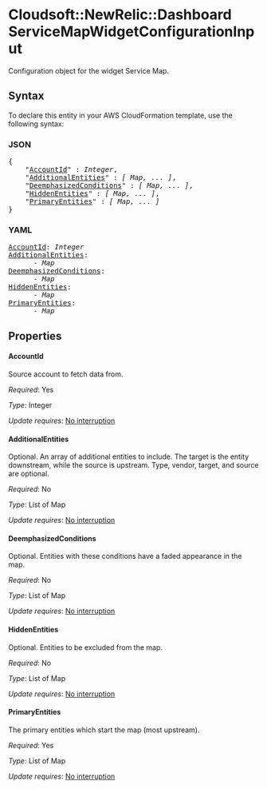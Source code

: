 # Cloudsoft::NewRelic::Dashboard ServiceMapWidgetConfigurationInput

Configuration object for the widget Service Map.

## Syntax

To declare this entity in your AWS CloudFormation template, use the following syntax:

### JSON

<pre>
{
    "<a href="#accountid" title="AccountId">AccountId</a>" : <i>Integer</i>,
    "<a href="#additionalentities" title="AdditionalEntities">AdditionalEntities</a>" : <i>[ Map, ... ]</i>,
    "<a href="#deemphasizedconditions" title="DeemphasizedConditions">DeemphasizedConditions</a>" : <i>[ Map, ... ]</i>,
    "<a href="#hiddenentities" title="HiddenEntities">HiddenEntities</a>" : <i>[ Map, ... ]</i>,
    "<a href="#primaryentities" title="PrimaryEntities">PrimaryEntities</a>" : <i>[ Map, ... ]</i>
}
</pre>

### YAML

<pre>
<a href="#accountid" title="AccountId">AccountId</a>: <i>Integer</i>
<a href="#additionalentities" title="AdditionalEntities">AdditionalEntities</a>: <i>
      - Map</i>
<a href="#deemphasizedconditions" title="DeemphasizedConditions">DeemphasizedConditions</a>: <i>
      - Map</i>
<a href="#hiddenentities" title="HiddenEntities">HiddenEntities</a>: <i>
      - Map</i>
<a href="#primaryentities" title="PrimaryEntities">PrimaryEntities</a>: <i>
      - Map</i>
</pre>

## Properties

#### AccountId

Source account to fetch data from.

_Required_: Yes

_Type_: Integer

_Update requires_: [No interruption](https://docs.aws.amazon.com/AWSCloudFormation/latest/UserGuide/using-cfn-updating-stacks-update-behaviors.html#update-no-interrupt)

#### AdditionalEntities

Optional. An array of additional entities to include. The target is the entity downstream, while the source is upstream. Type, vendor, target, and source are optional.

_Required_: No

_Type_: List of Map

_Update requires_: [No interruption](https://docs.aws.amazon.com/AWSCloudFormation/latest/UserGuide/using-cfn-updating-stacks-update-behaviors.html#update-no-interrupt)

#### DeemphasizedConditions

Optional. Entities with these conditions have a faded appearance in the map.

_Required_: No

_Type_: List of Map

_Update requires_: [No interruption](https://docs.aws.amazon.com/AWSCloudFormation/latest/UserGuide/using-cfn-updating-stacks-update-behaviors.html#update-no-interrupt)

#### HiddenEntities

Optional. Entities to be excluded from the map.

_Required_: No

_Type_: List of Map

_Update requires_: [No interruption](https://docs.aws.amazon.com/AWSCloudFormation/latest/UserGuide/using-cfn-updating-stacks-update-behaviors.html#update-no-interrupt)

#### PrimaryEntities

The primary entities which start the map (most upstream).

_Required_: Yes

_Type_: List of Map

_Update requires_: [No interruption](https://docs.aws.amazon.com/AWSCloudFormation/latest/UserGuide/using-cfn-updating-stacks-update-behaviors.html#update-no-interrupt)

